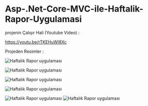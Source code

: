 # Asp-.Net-Core-MVC-ile-Haftalik-Rapor-Uygulamasi

projenin Çalışır Hali (Youtube Video) : 

https://youtu.be/rTKEHuWI8Xc 

Projeden Resimler : 

![Haftalık Rapor uygulaması](https://i.ibb.co/0CLd2Fk/E55kran-Al-nt-s.png)

![Haftalık Rapor uygulaması](https://i.ibb.co/kVLJQL6/Ekran-99-Al-nt-s.png)

![Haftalık Rapor uygulaması](https://i.ibb.co/0hWJrvD/Esasaskran-Al-nt-s.png)

![Haftalık Rapor uygulaması](https://i.ibb.co/tmGZYWT/4-Ekran-Al-nt-s.png)

![Haftalık Rapor uygulaması](https://i.ibb.co/k0tttVh/22.png)
![Haftalık Rapor uygulaması](https://i.ibb.co/g9YqSYM/25.png)



